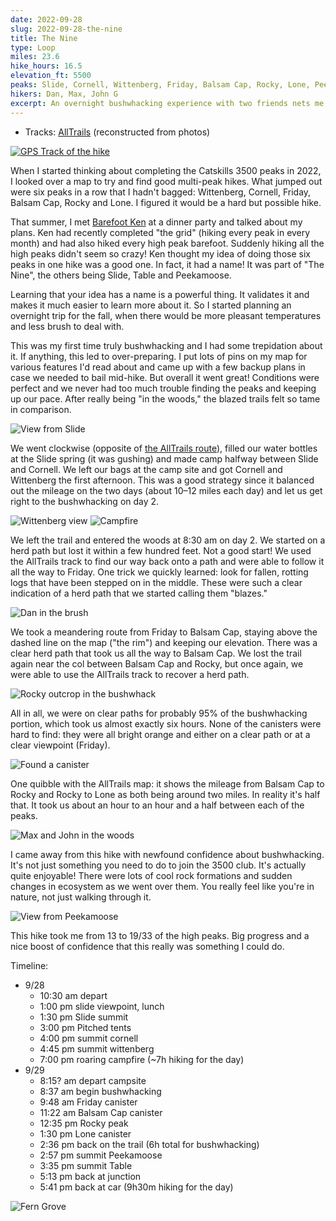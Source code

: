 ```yaml
---
date: 2022-09-28
slug: 2022-09-28-the-nine
title: The Nine
type: Loop
miles: 23.6
hike_hours: 16.5
elevation_ft: 5500
peaks: Slide, Cornell, Wittenberg, Friday, Balsam Cap, Rocky, Lone, Peekamoose, Table
hikers: Dan, Max, John G
excerpt: An overnight bushwhacking experience with two friends nets me six new peaks and a whole lot of newfound hiking confidence.
---
```


- Tracks: [AllTrails] (reconstructed from photos)

[![GPS Track of the hike]({{site.baseurl}}/assets/2022-09-28-the-nine/track.png)]({{site.baseurl}}/map/?hike=2022-09-28-the-nine)

When I started thinking about completing the Catskills 3500 peaks in 2022, I looked over a map to try and find good multi-peak hikes. What jumped out were six peaks in a row that I hadn't bagged: Wittenberg, Cornell, Friday, Balsam Cap, Rocky and Lone. I figured it would be a hard but possible hike.

That summer, I met [Barefoot Ken] at a dinner party and talked about my plans. Ken had recently completed "the grid" (hiking every peak in every month) and had also hiked every high peak barefoot. Suddenly hiking all the high peaks didn't seem so crazy! Ken thought my idea of doing those six peaks in one hike was a good one. In fact, it had a name! It was part of "The Nine", the others being Slide, Table and Peekamoose.

Learning that your idea has a name is a powerful thing. It validates it and makes it much easier to learn more about it. So I started planning an overnight trip for the fall, when there would be more pleasant temperatures and less brush to deal with.

This was my first time truly bushwhacking and I had some trepidation about it. If anything, this led to over-preparing. I put lots of pins on my map for various features I'd read about and came up with a few backup plans in case we needed to bail mid-hike. But overall it went great! Conditions were perfect and we never had too much trouble finding the peaks and keeping up our pace. After really being "in the woods," the blazed trails felt so tame in comparison.

![View from Slide]({{site.baseurl}}/assets/2022-09-28-the-nine/slide-view.jpeg)

We went clockwise (opposite of [the AllTrails route]), filled our water bottles at the Slide spring (it was gushing) and made camp halfway between Slide and Cornell. We left our bags at the camp site and got Cornell and Wittenberg the first afternoon. This was a good strategy since it balanced out the mileage on the two days (about 10–12 miles each day) and let us get right to the bushwhacking on day 2.

![Wittenberg view]({{site.baseurl}}/assets/2022-09-28-the-nine/wittenberg.jpeg)
![Campfire]({{site.baseurl}}/assets/2022-09-28-the-nine/campfire.jpeg)

We left the trail and entered the woods at 8:30 am on day 2. We started on a herd path but lost it within a few hundred feet. Not a good start! We used the AllTrails track to find our way back onto a path and were able to follow it all the way to Friday. One trick we quickly learned: look for fallen, rotting logs that have been stepped on in the middle. These were such a clear indication of a herd path that we started calling them "blazes."

![Dan in the brush]({{site.baseurl}}/assets/2022-09-28-the-nine/in-the-brush.jpeg)

We took a meandering route from Friday to Balsam Cap, staying above the dashed line on the map ("the rim") and keeping our elevation. There was a clear herd path that took us all the way to Balsam Cap. We lost the trail again near the col between Balsam Cap and Rocky, but once again, we were able to use the AllTrails track to recover a herd path.

![Rocky outcrop in the bushwhack]({{site.baseurl}}/assets/2022-09-28-the-nine/bushwhack-rocks.jpeg)

All in all, we were on clear paths for probably 95% of the bushwhacking portion, which took us almost exactly six hours. None of the canisters were hard to find: they were all bright orange and either on a clear path or at a clear viewpoint (Friday).

![Found a canister]({{site.baseurl}}/assets/2022-09-28-the-nine/canister.jpeg)

One quibble with the AllTrails map: it shows the mileage from Balsam Cap to Rocky and Rocky to Lone as both being around two miles. In reality it's half that. It took us about an hour to an hour and a half between each of the peaks.

![Max and John in the woods]({{site.baseurl}}/assets/2022-09-28-the-nine/max-john-woods.jpeg)

I came away from this hike with newfound confidence about bushwhacking. It's not just something you need to do to join the 3500 club. It's actually quite enjoyable! There were lots of cool rock formations and sudden changes in ecosystem as we went over them. You really feel like you're in nature, not just walking through it.

![View from Peekamoose]({{site.baseurl}}/assets/2022-09-28-the-nine/peekamoose.jpeg)

This hike took me from 13 to 19/33 of the high peaks. Big progress and a nice boost of confidence that this really was something I could do.

Timeline:

- 9/28
  - 10:30 am depart
  - 1:00 pm slide viewpoint, lunch
  - 1:30 pm Slide summit
  - 3:00 pm Pitched tents
  - 4:00 pm summit cornell
  - 4:45 pm summit wittenberg
  - 7:00 pm roaring campfire (~7h hiking for the day)
- 9/29
  - 8:15? am depart campsite
  - 8:37 am begin bushwhacking
  - 9:48 am Friday canister
  - 11:22 am Balsam Cap canister
  - 12:35 pm Rocky peak
  - 1:30 pm Lone canister
  - 2:36 pm back on the trail (6h total for bushwhacking)
  - 2:57 pm summit Peekamoose
  - 3:35 pm summit Table
  - 5:13 pm back at junction
  - 5:41 pm back at car (9h30m hiking for the day)

![Fern Grove]({{site.baseurl}}/assets/2022-09-28-the-nine/fern-grove.jpeg)

[AllTrails]: https://www.alltrails.com/explore/recording/merged-6d6968d
[the AllTrails route]: https://www.alltrails.com/explore/trail/us/new-york/the-catskill-9
[barefoot ken]: https://barefootken.com/
